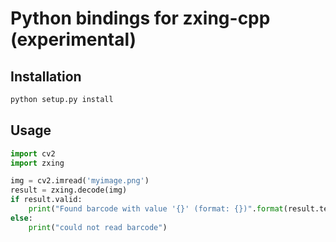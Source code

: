 # Python bindings for zxing-cpp (experimental)

## Installation

```bash
python setup.py install
```

## Usage

```python
import cv2
import zxing

img = cv2.imread('myimage.png')
result = zxing.decode(img)
if result.valid:
    print("Found barcode with value '{}' (format: {})".format(result.text, str(result.format))) 
else:
    print("could not read barcode")
```
